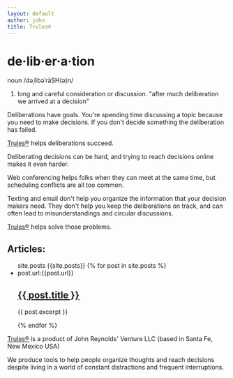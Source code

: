 ```yaml
---
layout: default
author: john
title: Trules®
---
```


# de·lib·er·a·tion
noun
/dəˌlibəˈrāSH(ə)n/
1. long and careful consideration or discussion.
"after much deliberation we arrived at a decision"

Deliberations have goals. You're spending time discussing a topic because you need to make decisions.
If you don't decide something the deliberation has failed.

[Trules®](https://trules.app) helps deliberations succeed.

Deliberating decisions can be hard, and trying to reach decisions online makes it even harder.

Web conferencing helps folks when they can meet at the same time, but scheduling conflicts are all too common.

Texting and email don't help you organize the information that your decision makers need.
They don't help you keep the deliberations on track, and can often lead to misunderstandings and circular discussions.

[Trules®](https://trules.app) helps solve those problems.

## Articles:
<ul>
site.posts {{site.posts}}
  {% for post in site.posts %}
    <li>
    post.url:{{post.url}}
      <h2><a href="/Trules-for-decisions{{ post.url }}">{{ post.title }}</a></h2>
      <p>{{ post.excerpt }}</p>
    </li>
  {% endfor %}
</ul>

[Trules®](https://trules.app) is a product of 
John Reynolds' Venture LLC (based in Santa Fe, New Mexico USA)

We produce tools to help people organize thoughts and reach decisions despite living in a world of constant distractions and frequent interruptions.

